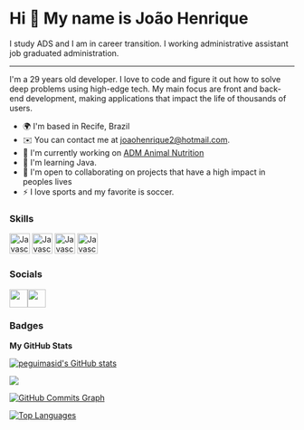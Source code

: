 Hi 👋 My name is João Henrique
==========================


I study ADS  and I am in career transition.
I working administrative assistant job graduated administration.


-----------------------------

I'm a 29 years old developer. I love to code and figure it out how to solve deep problems using high-edge tech. My main focus are front and back-end development, making applications that impact the life of thousands of users.


* 🌍  I'm based in Recife, Brazil
* ✉️  You can contact me at [joaohenrique2@hotmail.com](mailto:joaohenrique2@hotmail.com).
* 🚀  I'm currently working on [ADM Animal Nutrition ](https://www.adm.com/en-us/products-services/animal-nutrition/)
* 🧠  I'm learning Java. 
* 🤝  I'm open to collaborating on projects that have a high impact in peoples lives
* ⚡  I love sports and my favorite is soccer.


### Skills

<p align="left">
<a href="https://developer.mozilla.org/en-US/docs/Glossary/Java" target="_blank" rel="noreferrer"><img src="https://cdn.icon-icons.com/icons2/2415/PNG/512/java_original_wordmark_logo_icon_146459.png" width="36" height="36" alt="Javascript" /></a>
<a href="https://developer.mozilla.org/en-US/docs/Glossary/Java" target="_blank" rel="noreferrer"><img src="https://cdn.icon-icons.com/icons2/2415/PNG/512/bootstrap_plain_wordmark_logo_icon_146620.png" width="36" height="36" alt="Javascript" /></a>
  <a href="https://developer.mozilla.org/en-US/docs/Glossary/Java" target="_blank" rel="noreferrer"><img src="https://cdn.icon-icons.com/icons2/2415/PNG/512/html_original_wordmark_logo_icon_146478.png" width="36" height="36" alt="Javascript" /></a>
   <a href="https://developer.mozilla.org/en-US/docs/Glossary/Java" target="_blank" rel="noreferrer"><img src="https://cdn.icon-icons.com/icons2/2415/PNG/512/css_original_wordmark_logo_icon_146576.png" width="36" height="36" alt="Javascript" /></a>

</p>

### Socials

<p align="left"><a href="https://www.github.com/HenriquePST" target="_blank" rel="noreferrer"><img src="https://raw.githubusercontent.com/danielcranney/readme-generator/main/public/icons/socials/github-dark.svg" width="32" height="32" /></a><a href="https://www.linkedin.com/in/joaohenriqu3/" target="_blank" rel="noreferrer"><img src="https://raw.githubusercontent.com/danielcranney/readme-generator/main/public/icons/socials/linkedin.svg" width="32" height="32" /></a>
  
  


### Badges

<b>My GitHub Stats</b>

<a href="http://www.github.com/HenriquePST"><img src="https://github-readme-stats-peguimasid.vercel.app/api?username=HenriquePST&show_icons=true&hide=&count_private=true&title_color=3382ed&text_color=ffffff&icon_color=3382ed&bg_color=171717&hide_border=true&show_icons=true" alt="peguimasid's GitHub stats" /></a>

<a href="http://www.github.com/HenriquePST"><img src="https://github-readme-streak-stats.herokuapp.com/?user=HenriquePST&stroke=ffffff&background=171717&ring=3382ed&fire=3382ed&currStreakNum=ffffff&currStreakLabel=3382ed&sideNums=ffffff&sideLabels=ffffff&dates=ffffff&hide_border=true" /></a>

<a href="http://www.github.com/HenriquePST"><img src="https://github-readme-activity-graph.cyclic.app/graph?username=HenriquePST&bg_color=171717&color=ffffff&line=3382ed&point=ffffff&area_color=171717&area=true&hide_border=true&custom_title=GitHub%20Commits%20Graph" alt="GitHub Commits Graph" /></a>

<a href="https://github.com/HenriquePST" align="left"><img src="https://github-readme-stats-peguimasid.vercel.app/api/top-langs/?username=HenriquePST&layout=compact&title_color=3382ed&hide=css,objective-c,html&text_color=ffffff&icon_color=3382ed&bg_color=171717&hide_border=true&locale=en&custom_title=Top%20%Languages" alt="Top Languages" /></a>

#####
